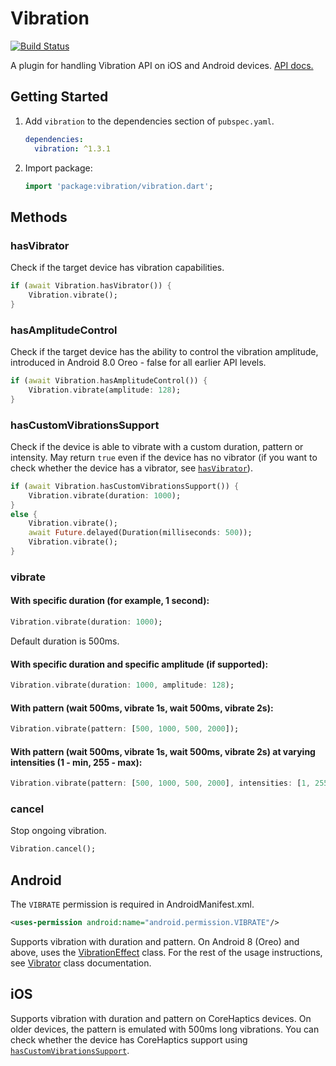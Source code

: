 # Vibration

[![Build Status](https://travis-ci.org/benjamindean/flutter_vibration.svg?branch=master)](https://travis-ci.org/benjamindean/flutter_vibration)

A plugin for handling Vibration API on iOS and Android devices. [API docs.](https://pub.dartlang.org/documentation/vibration/latest/vibration/Vibration-class.html)

## Getting Started

1. Add `vibration` to the dependencies section of `pubspec.yaml`.

    ``` yml
    dependencies:
      vibration: ^1.3.1
    ```

2. Import package:

    ``` dart
    import 'package:vibration/vibration.dart';
    ```

## Methods

### hasVibrator

Check if the target device has vibration capabilities.

``` dart
if (await Vibration.hasVibrator()) {
    Vibration.vibrate();
}
```

### hasAmplitudeControl

Check if the target device has the ability to control the vibration amplitude,
introduced in Android 8.0 Oreo - false for all earlier API levels.

``` dart
if (await Vibration.hasAmplitudeControl()) {
    Vibration.vibrate(amplitude: 128);
}
```

### hasCustomVibrationsSupport

Check if the device is able to vibrate with a custom duration, pattern or intensity.
May return `true` even if the device has no vibrator (if you want to check whether the device has a vibrator,
see [`hasVibrator`](#hasvibrator)).

```dart
if (await Vibration.hasCustomVibrationsSupport()) {
    Vibration.vibrate(duration: 1000);
}
else {
    Vibration.vibrate();
    await Future.delayed(Duration(milliseconds: 500));
    Vibration.vibrate();
}
```

### vibrate

#### With specific duration (for example, 1 second):

``` dart
Vibration.vibrate(duration: 1000);
```

Default duration is 500ms. 

#### With specific duration and specific amplitude (if supported):

``` dart
Vibration.vibrate(duration: 1000, amplitude: 128);
```

#### With pattern (wait 500ms, vibrate 1s, wait 500ms, vibrate 2s):

``` dart
Vibration.vibrate(pattern: [500, 1000, 500, 2000]);
```

#### With pattern (wait 500ms, vibrate 1s, wait 500ms, vibrate 2s) at varying intensities (1 - min, 255 - max):

``` dart
Vibration.vibrate(pattern: [500, 1000, 500, 2000], intensities: [1, 255]);
```

### cancel

Stop ongoing vibration.

``` dart
Vibration.cancel();
```

## Android

The `VIBRATE` permission is required in AndroidManifest.xml.

``` xml
<uses-permission android:name="android.permission.VIBRATE"/>
```

Supports vibration with duration and pattern. On Android 8 (Oreo) and above, uses the [VibrationEffect](https://developer.android.com/reference/android/os/VibrationEffect) class.
For the rest of the usage instructions, see [Vibrator](https://developer.android.com/reference/android/os/Vibrator) class documentation.

## iOS

Supports vibration with duration and pattern on CoreHaptics devices. On older devices, the pattern is emulated with 500ms long vibrations.
You can check whether the device has CoreHaptics support using [`hasCustomVibrationsSupport`](#hasCustomVibrationsSupport).
